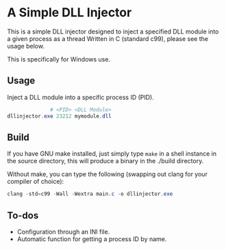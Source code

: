 # A Simple DLL Injector

This is a simple DLL injector designed to inject a specified DLL module into a given process as a thread Written in C
(standard c99), please see the usage below.

This is specifically for Windows use.


## Usage

Inject a DLL module into a specific process ID (PID).

```powershell
              # <PID> <DLL Module>
dllinjector.exe 23212 mymodule.dll
```


## Build

If you have GNU make installed, just simply type `make` in a shell instance in the source directory, this will produce
a binary in the ./build directory.

Without make, you can type the following (swapping out clang for your compiler of choice):

```powershell
clang -std=c99 -Wall -Wextra main.c -o dllinjector.exe
```


## To-dos

- Configuration through an INI file.
- Automatic function for getting a process ID by name.
